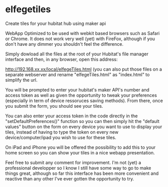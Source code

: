 # elfegetiles
Create tiles for your hubitat hub using maker api

WebApp Optimized to be used with webkit based browsers such as Safari or Chrome. It does not work very well (yet) with FireFox, although if you don't have any dimmer you shouldn't feel the difference. 

Simply dowload all the files at the root of your Hubitat's file manager interface and then, in any browser, open this address: 

http://192.168.xx.xx/local/elfegeTiles.html (you can also put those files on a separate webserver and rename "elfegeTiles.html" as "index.html" to simplify the url. 

You will be prompted to enter your hubitat's maker API's number and access token as well as given the opportunity to tweak your preferences (especially in term of device ressoruces saving methods). From there, once you submit the form, you should see your tiles. 

You can also enter your access token in the code directly in the "setDefaultPreferences()" function so you can then simply hit the "default values" button on the form on every device you want to use to display your tiles, instead of having to type the token on every new device/computer/ipad you wish to use for these tiles. 

On iPad and iPhone you will be offered the possibility to add this to your home screen so you can show your tiles in a nice webapp presentation. 

Feel free to submit any comment for improvement. I'm not (yet) a professional developper so I know I still have some way to go to make things great, although so far this interface has been more convenient and reactive than any other I've ever gotten the opportunity to try. 


